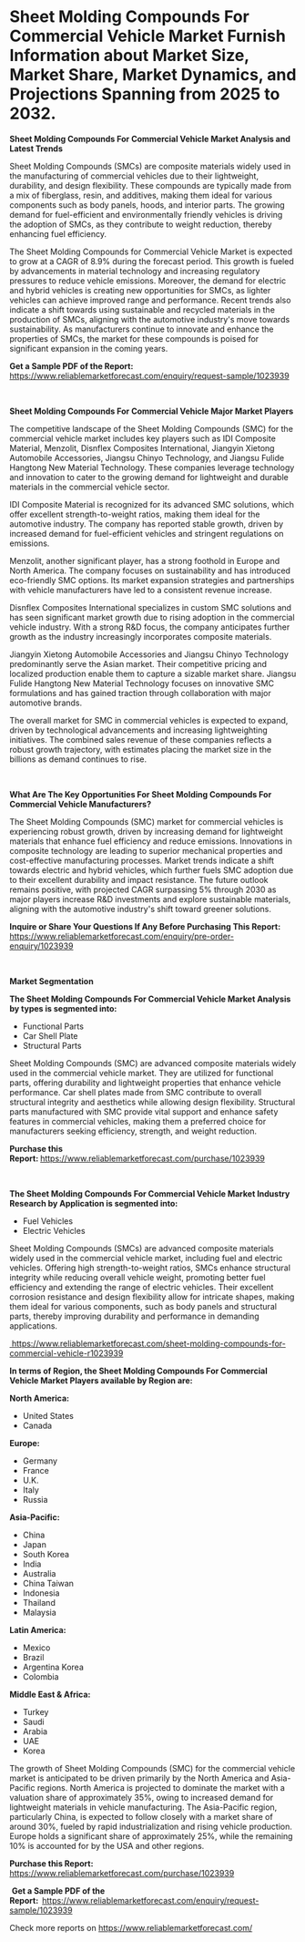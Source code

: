 <p><h1>Sheet Molding Compounds For Commercial Vehicle Market Furnish Information about Market Size, Market Share, Market Dynamics, and Projections Spanning from 2025 to 2032.</h1></p><p><strong>Sheet Molding Compounds For Commercial Vehicle Market Analysis and Latest Trends</strong></p>
<p><p>Sheet Molding Compounds (SMCs) are composite materials widely used in the manufacturing of commercial vehicles due to their lightweight, durability, and design flexibility. These compounds are typically made from a mix of fiberglass, resin, and additives, making them ideal for various components such as body panels, hoods, and interior parts. The growing demand for fuel-efficient and environmentally friendly vehicles is driving the adoption of SMCs, as they contribute to weight reduction, thereby enhancing fuel efficiency.</p><p>The Sheet Molding Compounds for Commercial Vehicle Market is expected to grow at a CAGR of 8.9% during the forecast period. This growth is fueled by advancements in material technology and increasing regulatory pressures to reduce vehicle emissions. Moreover, the demand for electric and hybrid vehicles is creating new opportunities for SMCs, as lighter vehicles can achieve improved range and performance. Recent trends also indicate a shift towards using sustainable and recycled materials in the production of SMCs, aligning with the automotive industry's move towards sustainability. As manufacturers continue to innovate and enhance the properties of SMCs, the market for these compounds is poised for significant expansion in the coming years.</p></p>
<p><strong>Get a Sample PDF of the Report:&nbsp;</strong> <a href="https://www.reliablemarketforecast.com/enquiry/request-sample/1023939?utm_campaign=2783&utm_medium=2&utm_source=Github&utm_content=ia&utm_term=07032025&utm_id=sheet-molding-compounds-for-commercial-vehicle">https://www.reliablemarketforecast.com/enquiry/request-sample/1023939</a></p>
<p>&nbsp;</p>
<p><strong>Sheet Molding Compounds For Commercial Vehicle Major Market Players</strong></p>
<p><p>The competitive landscape of the Sheet Molding Compounds (SMC) for the commercial vehicle market includes key players such as IDI Composite Material, Menzolit, Disnflex Composites International, Jiangyin Xietong Automobile Accessories, Jiangsu Chinyo Technology, and Jiangsu Fulide Hangtong New Material Technology. These companies leverage technology and innovation to cater to the growing demand for lightweight and durable materials in the commercial vehicle sector.</p><p>IDI Composite Material is recognized for its advanced SMC solutions, which offer excellent strength-to-weight ratios, making them ideal for the automotive industry. The company has reported stable growth, driven by increased demand for fuel-efficient vehicles and stringent regulations on emissions. </p><p>Menzolit, another significant player, has a strong foothold in Europe and North America. The company focuses on sustainability and has introduced eco-friendly SMC options. Its market expansion strategies and partnerships with vehicle manufacturers have led to a consistent revenue increase.</p><p>Disnflex Composites International specializes in custom SMC solutions and has seen significant market growth due to rising adoption in the commercial vehicle industry. With a strong R&D focus, the company anticipates further growth as the industry increasingly incorporates composite materials.</p><p>Jiangyin Xietong Automobile Accessories and Jiangsu Chinyo Technology predominantly serve the Asian market. Their competitive pricing and localized production enable them to capture a sizable market share. Jiangsu Fulide Hangtong New Material Technology focuses on innovative SMC formulations and has gained traction through collaboration with major automotive brands.</p><p>The overall market for SMC in commercial vehicles is expected to expand, driven by technological advancements and increasing lightweighting initiatives. The combined sales revenue of these companies reflects a robust growth trajectory, with estimates placing the market size in the billions as demand continues to rise.</p></p>
<p>&nbsp;</p>
<p><strong>What Are The Key Opportunities For Sheet Molding Compounds For Commercial Vehicle Manufacturers?</strong></p>
<p><p>The Sheet Molding Compounds (SMC) market for commercial vehicles is experiencing robust growth, driven by increasing demand for lightweight materials that enhance fuel efficiency and reduce emissions. Innovations in composite technology are leading to superior mechanical properties and cost-effective manufacturing processes. Market trends indicate a shift towards electric and hybrid vehicles, which further fuels SMC adoption due to their excellent durability and impact resistance. The future outlook remains positive, with projected CAGR surpassing 5% through 2030 as major players increase R&D investments and explore sustainable materials, aligning with the automotive industry's shift toward greener solutions.</p></p>
<p><strong>Inquire or Share Your Questions If Any Before Purchasing This Report:</strong> <a href="https://www.reliablemarketforecast.com/enquiry/pre-order-enquiry/1023939?utm_campaign=2783&utm_medium=2&utm_source=Github&utm_content=ia&utm_term=07032025&utm_id=sheet-molding-compounds-for-commercial-vehicle">https://www.reliablemarketforecast.com/enquiry/pre-order-enquiry/1023939</a></p>
<p>&nbsp;</p>
<p><strong>Market Segmentation</strong></p>
<p><strong>The Sheet Molding Compounds For Commercial Vehicle Market Analysis by types is segmented into:</strong></p>
<p><ul><li>Functional Parts</li><li>Car Shell Plate</li><li>Structural Parts</li></ul></p>
<p><p>Sheet Molding Compounds (SMC) are advanced composite materials widely used in the commercial vehicle market. They are utilized for functional parts, offering durability and lightweight properties that enhance vehicle performance. Car shell plates made from SMC contribute to overall structural integrity and aesthetics while allowing design flexibility. Structural parts manufactured with SMC provide vital support and enhance safety features in commercial vehicles, making them a preferred choice for manufacturers seeking efficiency, strength, and weight reduction.</p></p>
<p><strong>Purchase this Report:&nbsp;</strong><a href="https://www.reliablemarketforecast.com/purchase/1023939?utm_campaign=2783&utm_medium=2&utm_source=Github&utm_content=ia&utm_term=07032025&utm_id=sheet-molding-compounds-for-commercial-vehicle">https://www.reliablemarketforecast.com/purchase/1023939</a></p>
<p>&nbsp;</p>
<p><strong>The Sheet Molding Compounds For Commercial Vehicle Market Industry Research by Application is segmented into:</strong></p>
<p><ul><li>Fuel Vehicles</li><li>Electric Vehicles</li></ul></p>
<p><p>Sheet Molding Compounds (SMCs) are advanced composite materials widely used in the commercial vehicle market, including fuel and electric vehicles. Offering high strength-to-weight ratios, SMCs enhance structural integrity while reducing overall vehicle weight, promoting better fuel efficiency and extending the range of electric vehicles. Their excellent corrosion resistance and design flexibility allow for intricate shapes, making them ideal for various components, such as body panels and structural parts, thereby improving durability and performance in demanding applications.</p></p>
<p><a href="https://www.reliablemarketforecast.com/sheet-molding-compounds-for-commercial-vehicle-r1023939?utm_campaign=2783&utm_medium=2&utm_source=Github&utm_content=ia&utm_term=07032025&utm_id=sheet-molding-compounds-for-commercial-vehicle">&nbsp;https://www.reliablemarketforecast.com/sheet-molding-compounds-for-commercial-vehicle-r1023939</a></p>
<p><strong>In terms of Region, the Sheet Molding Compounds For Commercial Vehicle Market Players available by Region are:</strong></p>
<p>
    <p> <strong> North America: </strong>
        <ul>
            <li>United States</li>
            <li>Canada</li>
        </ul>
        </p> 
    <p> <strong> Europe: </strong>
        <ul>
            <li>Germany</li>
            <li>France</li>
            <li>U.K.</li>
            <li>Italy</li>
            <li>Russia</li>
        </ul>
        </p> 
    <p> <strong> Asia-Pacific: </strong>
        <ul>
            <li>China</li>
            <li>Japan</li>
            <li>South Korea</li>
            <li>India</li>
            <li>Australia</li>
            <li>China Taiwan</li>
            <li>Indonesia</li>
            <li>Thailand</li>
            <li>Malaysia</li>
        </ul>
        </p> 
    <p> <strong> Latin America: </strong>
        <ul>
            <li>Mexico</li>
            <li>Brazil</li>
            <li>Argentina Korea</li>
            <li>Colombia</li>
        </ul>
        </p> 
    <p> <strong> Middle East & Africa: </strong>
        <ul>
            <li>Turkey</li>
            <li>Saudi</li>
            <li>Arabia</li>
            <li>UAE</li>
            <li>Korea</li>
        </ul>
    </p>
    </p>
<p><p>The growth of Sheet Molding Compounds (SMC) for the commercial vehicle market is anticipated to be driven primarily by the North America and Asia-Pacific regions. North America is projected to dominate the market with a valuation share of approximately 35%, owing to increased demand for lightweight materials in vehicle manufacturing. The Asia-Pacific region, particularly China, is expected to follow closely with a market share of around 30%, fueled by rapid industrialization and rising vehicle production. Europe holds a significant share of approximately 25%, while the remaining 10% is accounted for by the USA and other regions.</p></p>
<p><strong>Purchase this Report: </strong><a href="https://www.reliablemarketforecast.com/purchase/1023939?utm_campaign=2783&utm_medium=2&utm_source=Github&utm_content=ia&utm_term=07032025&utm_id=sheet-molding-compounds-for-commercial-vehicle">https://www.reliablemarketforecast.com/purchase/1023939</a></p>
<p>&nbsp;<strong>Get a Sample PDF of the Report:&nbsp;&nbsp;</strong><a href="https://www.reliablemarketforecast.com/enquiry/request-sample/1023939?utm_campaign=2783&utm_medium=2&utm_source=Github&utm_content=ia&utm_term=07032025&utm_id=sheet-molding-compounds-for-commercial-vehicle">https://www.reliablemarketforecast.com/enquiry/request-sample/1023939</a></p>
<p><strong></strong></p>
<p>Check more reports on <a href="https://www.reliablemarketforecast.com/?utm_campaign=2783&utm_medium=2&utm_source=Github&utm_content=ia&utm_term=07032025&utm_id=sheet-molding-compounds-for-commercial-vehicle">https://www.reliablemarketforecast.com/</a></p>